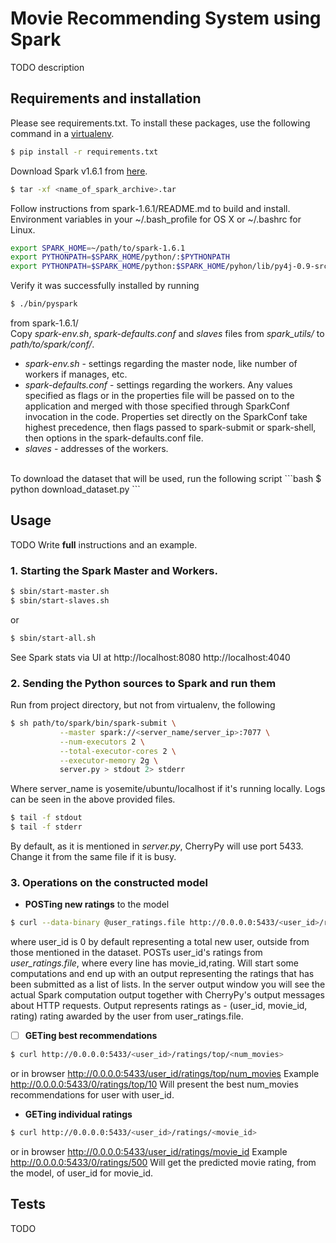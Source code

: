 # Movie Recommending System using Spark

TODO description

## Requirements and installation

Please see requirements.txt.
To install these packages, use the following command in a <a href="http://docs.python-guide.org/en/latest/dev/virtualenvs/" target="_blank"> virtualenv</a>.
```bash
$ pip install -r requirements.txt
```
Download Spark v1.6.1 from <a href="http://spark.apache.org/downloads.html"> here</a>.
```bash
$ tar -xf <name_of_spark_archive>.tar
```
Follow instructions from spark-1.6.1/README.md to build and install.
<br />
Environment variables in your ~/.bash_profile for OS X or ~/.bashrc for Linux.
```bash
export SPARK_HOME=~/path/to/spark-1.6.1
export PYTHONPATH=$SPARK_HOME/python/:$PYTHONPATH
export PYTHONPATH=$SPARK_HOME/python:$SPARK_HOME/pyhon/lib/py4j-0.9-src.zip:$PYTHONPATH
```
Verify it was successfully installed by running 
```bash
$ ./bin/pyspark
```
from spark-1.6.1/
<br />
Copy <i>spark-env.sh</i>, <i>spark-defaults.conf</i> and <i>slaves</i> files 
from <i>spark_utils/</i> to <i>path/to/spark/conf/</i>. 
- <i>spark-env.sh</i> 
       - settings regarding the master node, like number of workers if manages, etc.
- <i>spark-defaults.conf</i> 
       - settings regarding the workers. 
          Any values specified as flags or in the properties file will be 
          passed on to the 	application and merged with those specified 
          through SparkConf invocation in the code. 
          Properties set directly on the SparkConf take highest precedence, 
          then flags passed to spark-submit or spark-shell, 
          then options in the spark-defaults.conf file.
- <i>slaves</i> 
       - addresses of the workers.
<br />
To download the dataset that will be used, run the following script
```bash
$ python download_dataset.py
```

## Usage
TODO Write <b>full</b> instructions and an example. 
### 1. Starting the Spark Master and Workers. 
```bash
$ sbin/start-master.sh
$ sbin/start-slaves.sh
```
or 
```bash
$ sbin/start-all.sh
```
See Spark stats via UI at 
http://localhost:8080
http://localhost:4040
### 2. Sending the Python sources to Spark and run them
Run from project directory, but not from virtualenv, the following
```bash
$ sh path/to/spark/bin/spark-submit \
           --master spark://<server_name/server_ip>:7077 \
           --num-executors 2 \
           --total-executor-cores 2 \
           --executor-memory 2g \
           server.py > stdout 2> stderr
```
Where server_name is yosemite/ubuntu/localhost if it's running locally. 
Logs can be seen in the above provided files.
```bash
$ tail -f stdout
$ tail -f stderr
```
By default, as it is mentioned in <i>server.py</i>, CherryPy will use 
port 5433. Change it from the same file if it is busy.
### 3. <b>Operations on the constructed model</b>
- <b>POSTing new ratings</b> to the model
```bash
$ curl --data-binary @user_ratings.file http://0.0.0.0:5433/<user_id>/ratings
```
where user_id is 0 by default representing a total new user, 
outside from those mentioned in the dataset.
POSTs user_id's ratings from <i>user_ratings.file</i>, where 
every line has movie_id,rating.
Will start some computations and end up with an output representing 
the ratings that has been submitted as a list of lists. 
In the server output window you will see the actual Spark computation 
output together with CherryPy's output messages about HTTP requests.
Output represents ratings as - (user_id, movie_id, rating)
rating awarded by the user from user_ratings.file.
- [ ] <b>GETing best recommendations</b>
```bash
$ curl http://0.0.0.0:5433/<user_id>/ratings/top/<num_movies>
```
or in browser
http://0.0.0.0:5433/user_id/ratings/top/num_movies
Example
http://0.0.0.0:5433/0/ratings/top/10
Will present the best num_movies recommendations for user with user_id.
- <b>GETing individual ratings</b>
```bash
$ curl http://0.0.0.0:5433/<user_id>/ratings/<movie_id>
```
or in browser
http://0.0.0.0:5433/user_id/ratings/movie_id
Example 
http://0.0.0.0:5433/0/ratings/500
Will get the predicted movie rating, from the model, of 
user_id for movie_id. 

## Tests
TODO

